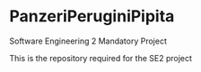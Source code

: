 # PanzeriPeruginiPipita
Software Engineering 2 Mandatory Project

This is the repository required for the SE2 project
